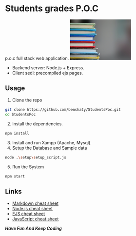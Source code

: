 # Students grades P.O.C

p.o.c full stack web application.
<img src="./public/images/logo.jpg" alt="logo" width="200"/>
- Backend server: Node.js + Express.
- Client sedi: precompiled ejs pages.

## Usage

1. Clone the repo 
```bash
git clone https://github.com/benshaty/StudentsPoc.git
cd StudentsPoc
```
2. Install the dependencies.
```bash
npm install
```
3. Install and run Xampp (Apache, Mysql).
4. Setup the Database and Sample data
```bash
node .\setup\setup_script.js
```
5. Run the System
```bash
npm start
```

## Links
- [Markdown cheat sheet](https://www.markdownguide.org/cheat-sheet/)
- [Node.js cheat sheet](https://overapi.com/nodejs)
- [EJS cheat sheet](https://onecompiler.com/cheatsheets/ejs-embedded-javascript-templates)
- [JavaScript cheat sheet](https://www.codecademy.com/learn/introduction-to-javascript/modules/learn-javascript-introduction/cheatsheet) 

***Have Fun And Keep Coding***